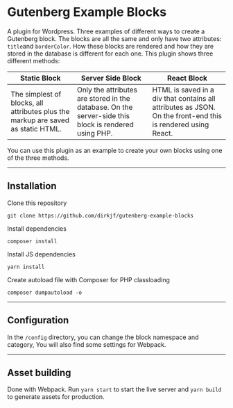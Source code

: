 # Gutenberg Example Blocks

A plugin for Wordpress. Three examples of different ways to create a Gutenberg block. The blocks are all the same and only have two attributes: `title`and `borderColor`. How these blocks are rendered and how they are stored in the database is different for each one. This plugin shows three different methods:


| Static Block   |      Server Side Block      |  React Block |
|----------|-------------|------|
|  The simplest of blocks, all attributes plus the markup are saved as static HTML.  |  Only the attributes are stored in the database. On the server-side this block is rendered using PHP. | HTML is saved in a div that contains all attributes as JSON. On the front-end this is rendered using React. |

You can use this plugin as an example to create your own blocks using one of the three methods.

---

## Installation

Clone this repository
```
git clone https://github.com/dirkjf/gutenberg-example-blocks
```

Install dependencies
```
composer install
```

Install JS dependencies
```
yarn install
```

Create autoload file with Composer for PHP classloading
```
composer dumpautoload -o
```

---

## Configuration
In the `/config` directory, you can change the block namespace and category, You will also find some settings for Webpack. 

---
## Asset building
Done with Webpack. Run `yarn start` to start the live server and `yarn build` to generate assets for production. 